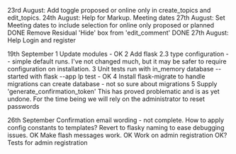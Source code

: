 23rd August: Add toggle proposed or online only in create_topics and edit_topics.
24th August: Help for Markup. Meeting dates
27th August: Set Meeting dates to include selection for online only proposed or planned DONE
Remove Residual 'Hide' box from 'edit_comment' DONE
27th August: Help Login and register

19th September 
1 Update modules - OK
2 Add flask 2.3 type configuration -- simple default runs. I've not changed much, but it may be safer to require configuration on installation.
3 Unit tests run with in_memory database -- started with flask --app lp test - OK
4 Install flask-migrate to handle migrations can create database - not so sure about migrations
5 Supply  'generate_confirmation_token'
  This has proved problematic and is as yet undone. For the time being we will rely on the administrator to reset passwords
  
26th September
Confirmation email wording - not complete. How to apply config constants to templates?
Revert to flasky naming to ease debugging issues. OK
Make flash messages work. OK
Work on admin registration OK?
Tests for admin registration


